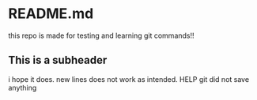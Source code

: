# README.md
this repo is made for testing and learning git commands!!

## This is a subheader
i hope it does.
new lines does not work as intended.
HELP git did not save anything